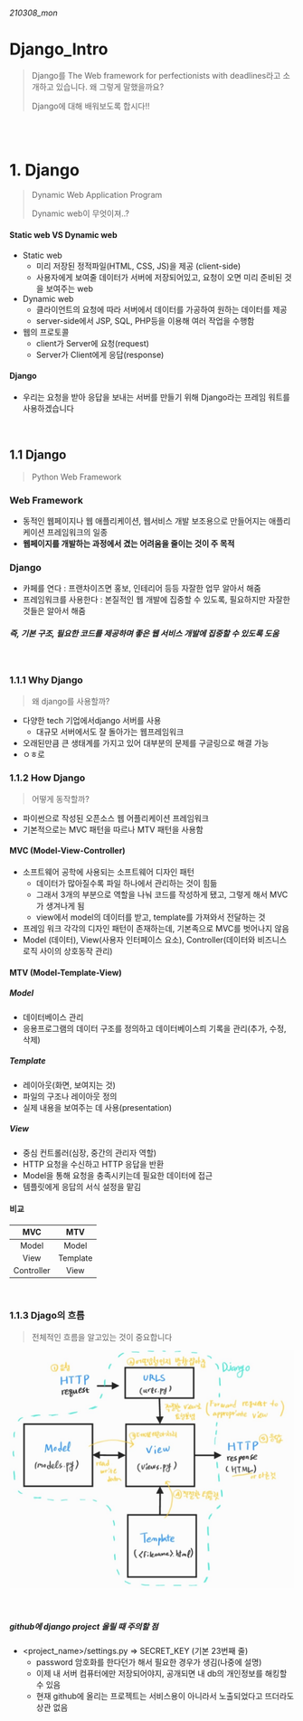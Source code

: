 ###### 210308_mon

# Django_Intro

> Django를 The Web framework for perfectionists with deadlines라고 소개하고 있습니다. 왜 그렇게 말했을까요?
>
> Django에 대해 배워보도록 합시다!!

<br>

<br>

# 1. Django

> Dynamic Web Application Program
>
> Dynamic web이 무엇이져..?

#### Static web VS Dynamic web

- Static web
  - 미리 저장된 정적파일(HTML, CSS, JS)을 제공 (client-side)
  - 사용자에게 보여줄 데이터가 서버에 저장되어있고, 요청이 오면 미리 준비된 것을 보여주는 web
- Dynamic web
  - 클라이언트의 요청에 따라 서버에서 데이터를 가공하여 원하는 데이터를 제공
  - server-side에서 JSP, SQL, PHP등을 이용해 여러 작업을 수행함
- 웹의 프로토콜
  - client가 Server에 요청(request)
  - Server가 Client에게 응답(response)

#### Django

- 우리는 요청을 받아 응답을 보내는 서버를 만들기 위해 Django라는 프레임 워트를 사용하겠습니다

<br>

## 1.1 Django

> Python Web Framework

### Web Framework

- 동적인 웹페이지나 웹 애플리케이션, 웹서비스 개발 보조용으로 만들어지는 애플리케이션 프레임워크의 일종
- __웹페이지를 개발하는 과정에서 겼는 어려움을 줄이는 것이 주 목적__

### Django

- 카페를 연다 : 프랜차이즈면 홍보, 인테리어 등등 자잘한 업무 알아서 해줌
- 프레임워크를 사용한다 : 본질적인 웹 개발에 집중할 수 있도록, 필요하지만 자잘한 것들은 알아서 해줌

##### 즉, 기본 구조, 필요한 코드를 제공하며 좋은 웹 서비스 개발에 집중할 수 있도록 도움

<br>

### 1.1.1 Why Django

> 왜 django를 사용할까?

- 다양한 tech 기업에서django 서버를 사용
  - 대규모 서버에서도 잘 돌아가는 웹프레임워크
- 오래된만큼 큰 생태계를 가지고 있어 대부분의 문제를 구글링으로 해결 가능
- ㅇㅎ로

### 1.1.2 How Django

> 어떻게 동작할까?

- 파이썬으로 작성된 오픈소스 웹 어플리케이션 프레임워크
- 기본적으로는 MVC 패턴을 따르나 MTV 패턴을 사용함

#### MVC (Model-View-Controller)

- 소프트웨어 공학에 사용되는 소프트웨어 디자인 패턴
  - 데이터가 많아질수록 파일 하나에서 관리하는 것이 힘듦
  - 그래서 3개의 부분으로 역할을 나눠 코드를 작성하게 됐고, 그렇게 해서 MVC가 생겨나게 됨
  - view에서 model의 데이터를 받고, template를 가져와서 전달하는 것
- 프레임 워크 각각의 디자인 패턴이 존재하는데, 기본족으로 MVC를 벗어나지 않음
- Model (데이터), View(사용자 인터페이스 요소), Controller(데이터와 비즈니스 로직 사이의 상호동작 관리)

#### MTV (Model-Template-View)

##### Model 

- 데이터베이스 관리
- 응용프로그램의 데이터 구조를 정의하고 데이터베이스릐 기록을 관리(추가, 수정, 삭제)


##### Template

- 레이아웃(화면, 보여지는 것)
- 파일의 구조나 레이아웃 정의
- 실제 내용을 보여주는 데 사용(presentation)

##### View
- 중심 컨트롤러(심장, 중간의 관리자 역할)
- HTTP 요청을 수신하고 HTTP 응답을 반환
- Model을 통해 요청을 충족시키는데 필요한 데이터에 접근
- 템플릿에게 응답의 서식 설정을 맡김

#### 비교

|    MVC     |   MTV    |
| :--------: | :------: |
|   Model    |  Model   |
|    View    | Template |
| Controller |   View   |
<br>

### 1.1.3 Djago의 흐름

> 전체적인 흐름을 알고있는 것이 중요합니다

<img src="210308_Django_Intro.assets/image-20210308222620901.png" alt="image-20210308222620901" style="zoom:50%;" />

<br>

<br>

<br>

##### github에 django project 올릴 때 주의할 점

- <project_name>/settings.py => SECRET_KEY (기본 23번째 줄)
  - password 암호화를 한다던가 해서 필요한 경우가 생김(나중에 설명)
  - 이제 내 서버 컴퓨터에만 저장되어야지, 공개되면 내 db의 개인정보를 해킹할 수 있음
  - 현재 github에 올리는 프로젝트는 서비스용이 아니라서 노출되었다고 뜨더라도 상관 없음